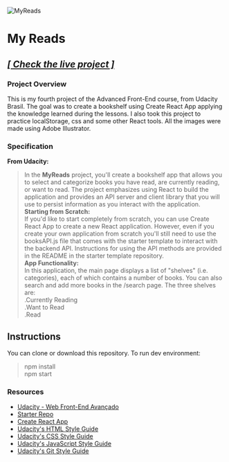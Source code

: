 ![MyReads](https://raw.githubusercontent.com/dekisr/Udacity-FrontEnd-P04-MyReads/master/myReads.jpg)

# My Reads

## [**_[ Check the live project ]_**](https://dekisr.github.io/Udacity-FrontEnd-P04-MyReads/)

### Project Overview
This is my fourth project of the Advanced Front-End course, from Udacity Brasil. The goal was to create a bookshelf using Create React App applying the knowledge learned during the lessons. I also took this project to practice localStorage, css and some other React tools. All the images were made using Adobe Illustrator.

### Specification
**From Udacity:**
> In the **MyReads** project, you'll create a bookshelf app that allows you to select and categorize books you have read, are currently reading, or want to read. The project emphasizes using React to build the application and provides an API server and client library that you will use to persist information as you interact with the application.  
> **Starting from Scratch:**  
If you'd like to start completely from scratch, you can use Create React App to create a new React application. However, even if you create your own application from scratch you'll still need to use the booksAPI.js file that comes with the starter template to interact with the backend API. Instructions for using the API methods are provided in the README in the starter template repository.  
> **App Functionality:**  
In this application, the main page displays a list of "shelves" (i.e. categories), each of which contains a number of books. You can also search and add more books in the /search page. The three shelves are:  
.Currently Reading  
.Want to Read  
.Read  

## Instructions
You can clone or download this repository.
To run dev environment:
> npm install  
> npm start

### Resources
* [Udacity - Web Front-End Avançado](https://br.udacity.com/course/front-end-web-developer-nanodegree--nd001-br-advanced)
* [Starter Repo](https://github.com/udacity/reactnd-project-myreads-starter)
* [Create React App](https://github.com/facebook/create-react-app)
* [Udacity's HTML Style Guide](http://udacity.github.io/frontend-nanodegree-styleguide/index.html)
* [Udacity's CSS Style Guide](http://udacity.github.io/frontend-nanodegree-styleguide/css.html)
* [Udacity's JavaScript Style Guide](http://udacity.github.io/frontend-nanodegree-styleguide/javascript.html)
* [Udacity's Git Style Guide](https://udacity.github.io/git-styleguide/)